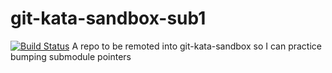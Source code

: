 git-kata-sandbox-sub1
=====================
[![Build Status](https://travis-ci.org/testobsessed/git-kata-sandbox-sub1.png)](https://travis-ci.org/testobsessed/git-kata-sandbox-sub1.png)
A repo to be remoted into git-kata-sandbox so I can practice bumping submodule pointers
